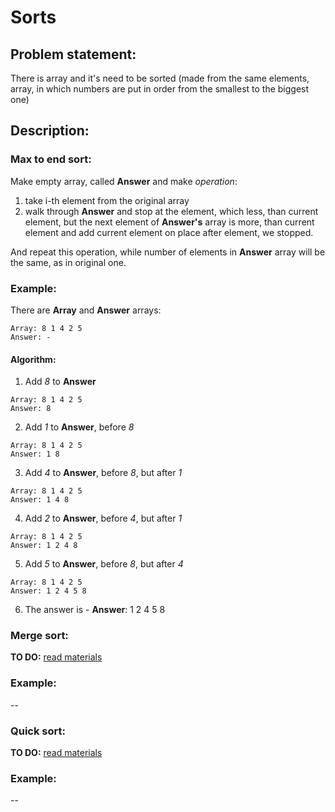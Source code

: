 # Sorts

## Problem statement:

There is array and it's need to be sorted (made from the same elements, array, in which numbers are put in order from the smallest to the biggest one)

## Description:

### Max to end sort:

Make empty array, called **Answer** and make _operation_:
  1) take i-th element from the original array
  2) walk through **Answer** and stop at the element, which less, than current element, but the next element of **Answer's** array is more, than current element and add current element on place after element, we stopped.

And repeat this operation, while number of elements in **Answer** array will be the same, as in original one.

### Example:

There are **Array** and **Answer** arrays:
```
Array: 8 1 4 2 5 
Answer: -
```

#### Algorithm:

1. Add *8* to **Answer**
```
Array: 8 1 4 2 5
Answer: 8
```
2. Add *1* to **Answer**, before *8*
```
Array: 8 1 4 2 5
Answer: 1 8
```
3. Add *4* to **Answer**, before *8*, but after *1*
```
Array: 8 1 4 2 5
Answer: 1 4 8 
```
4. Add *2* to **Answer**, before *4*, but after *1*
```
Array: 8 1 4 2 5
Answer: 1 2 4 8
```
5. Add *5* to **Answer**, before *8*, but after *4*
```
Array: 8 1 4 2 5
Answer: 1 2 4 5 8
```
6. The answer is - **Answer**: 1 2 4 5 8

### Merge sort:

**TO DO:** [read materials](http://sorting.valemak.com/merge/)

### Example:
--
### Quick sort:

**TO DO:** [read materials](http://sorting.valemak.com/quick/)
### Example:
--
